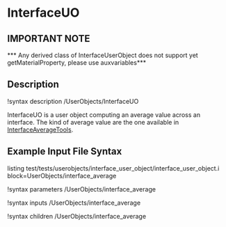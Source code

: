 # InterfaceUO

## IMPORTANT NOTE
*** Any derived class of InterfaceUserObject does not support yet getMaterialProperty, please use auxvariables***

## Description
!syntax description /UserObjects/InterfaceUO

InterfaceUO is a user object computing an average value across an interface. The kind of average value are the one available in  [InterfaceAverageTools](/InterfaceAverageTools.md).

## Example Input File Syntax

listing test/tests/userobjects/interface_user_object/interface_user_object.i block=UserObjects/interface_average

!syntax parameters /UserObjects/interface_average

!syntax inputs /UserObjects/interface_average

!syntax children /UserObjects/interface_average
